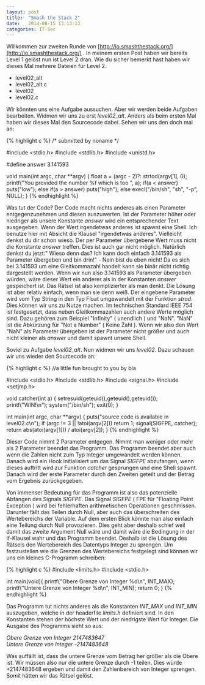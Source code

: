 ```yaml
---
layout: post
title:  "Smash the Stack 2"
date:   2014-08-15 13:13:13
categories: IT-Sec
---
```


Willkommen zur zweiten Runde von [http://io.smashthestack.org/](http://io.smashthestack.org/)
. In meinem ersten Post haben wir bereits Level 1 gelöst nun ist Level 2 dran. Wie du sicher bemerkt hast haben wir dieses Mal mehrere Dateien für Level 2.

* level02_alt
* level02_alt.c
* level02
* level02.c

Wir könnten uns eine Aufgabe aussuchen. Aber wir werden beide Aufgaben bearbeiten. Widmen wir uns zu erst *level02_alt*. Anders als beim ersten Mal haben wir dieses Mal den Sourcecode dabei. Sehen wir uns den doch mal an:

{% highlight c %}
/* submitted by noname */

#include <stdio.h>
#include <stdlib.h>
#include <unistd.h>


#define answer 3.141593

void main(int argc, char **argv) {
    float a = (argc - 2)?: strtod(argv[1], 0); 
    printf("You provided the number %f which is too ", a); 
    if(a < answer) 
        puts("low"); 
    else if(a > answer) 
        puts("high"); 
    else execl("/bin/sh", "sh", "-p", NULL);
}
{% endhighlight %}

Was tut der Code? Der Code macht nichts anderes als einen Parameter entgegenzunehmen und diesen auszuwerten. Ist der Parameter höher oder niedriger als unsere Konstante *answer* wird ein entsprechender Text ausgegeben. Wenn der Wert irgendetwas anderes ist spawnt eine Shell.
Ich benutze hier mit Absicht die Klausel "irgendetwas anderes". Vielleicht denkst du dir schon wieso. Der per Parameter übergebene Wert muss nicht die Konstante *answer* treffen. Dies ist auch gar nicht möglich. Natürlich denkst du jetzt:" Wieso denn das? Ich kann doch einfach 3.141593 als Parameter übergeben und bin drin!" - Nein bist du eben nicht! Da es sich bei 3.141593 um eine Gleitkommazahl handelt kann sie binär nicht richtig dargestellt werden. Wenn wir nun also 3.141593 als Parameter übergeben würden, wäre dieser Wert ein anderer als in der Konstanten *answer* gespeichert ist. Das Rätsel ist also komplizierter als man denkt. Die Lösung ist aber relativ einfach, wenn man sie denn weiß. Der eingebene Parameter wird vom Typ String in den Typ Float umgewandelt mit der Funktion *strod*. Dies können wir uns zu Nutze machen. Im technischen Standard IEEE 754 ist festgesetzt, dass neben Gleitkommazahlen auch andere Werte möglich sind. Dazu gehören zum Beispiel "Infinity" ( unendlich ) und "NaN". "NaN" ist die Abkürzung für "Not a Number" ( Keine Zahl ). Wenn wir also den Wert "NaN" als Parameter übergeben ist der Parameter nicht größer und auch nicht kleiner als *answer* und damit spawnt unsere Shell. 

Soviel zu Aufgabe *level02_alt*. Nun widmen wir uns *level02*. Dazu schauen wir uns wieder den Sourcecode an:

{% highlight c %}
//a little fun brought to you by bla

#include <stdio.h>
#include <stdlib.h>
#include <signal.h>
#include <setjmp.h>

void catcher(int a)
{
    setresuid(geteuid(),geteuid(),geteuid());
    printf("WIN!\n");
    system("/bin/sh");
    exit(0);
}

int main(int argc, char **argv)
{
    puts("source code is available in level02.c\n");
    if (argc != 3 || !atoi(argv[2]))
        return 1;
    signal(SIGFPE, catcher);
    return abs(atoi(argv[1])) / atoi(argv[2]);
}
{% endhighlight %}

Dieser Code nimmt 2 Parameter entgegen. Nimmt man weniger oder mehr als 2 Parameter beendet das Programm. Das Programm beendet aber auch wenn die Zahlen nicht zum Typ Integer umgewandelt werden können. Danach wird ein Hook initialisiert um das Signal *SIGFPE* abzufangen, wenn dieses auftritt wird zur Funktion *catcher* gesprungen und eine Shell spawnt. Danach wird der erste Parameter durch den Zweiten geteilt und der Betrag vom Ergebnis zurückgegeben.

Von immenser Bedeutung für das Programm ist also das potenzielle Abfangen des Signals *SIGFPE*. Das Signal *SIGFPE* ( FPE für "Floating Point Exception ) wird bei fehlerhaften arithmetischen Operationen geschmissen. Darunter fällt das Teilen durch Null, aber auch das überschreiten des Wertebereichs der Variable. Auf dem ersten Blick könnte man also einfach eine Teilung durch Null provozieren. Dies geht aber deshalb schief weil damit das zweite Argument Null wäre und damit wäre die Bedingung in der If-Klausel wahr und das Programm beendet. Deshalb ist die Lösung des Rätsels den Wertebereich des Datentyps Integer zu sprengen. Um festzustellen wie die Grenzen des Wertebereichs festgelegt sind können wir uns ein kleines C-Programm schreiben:

{% highlight c %}
#include <limits.h>
#include <stdio.h>

int main(void){
    printf("Obere Grenze von Integer %d\n", INT_MAX);
    printf("Untere Grenze von Integer %d\n", INT_MIN);
    return 0;
}
{% endhighlight %}

Das Programm tut nichts anderes als die Konstanten *INT_MAX* und *INT_MIN* auszugeben, welche in der headerfile *limits.h* definiert sind. In den Konstanten stehen der höchste Wert und der niedrigste Wert für Integer. Die Ausgabe des Programms sieht so aus:

*Obere Grenze von Integer 2147483647*  
*Untere Grenze von Integer -2147483648*  

Was auffällt ist, dass die untere Grenze vom Betrag her größer als die Obere ist. Wir müssen also nur die untere Grenze durch -1 teilen. Dies würde +2147483648 ergeben und damit den Zahlenbereich von Integer sprengen. Somit hätten wir das Rätsel gelöst.
